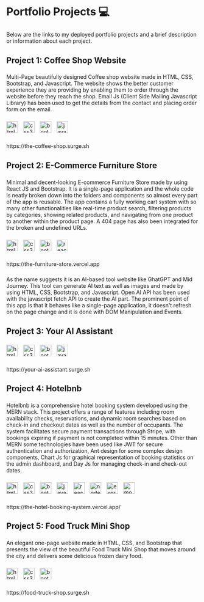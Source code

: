 <h1 align="left">Portfolio Projects 💻</h1>

###

<p align="left">Below are the links to my deployed portfolio projects and a brief description or information about each project.</p>

###

<h2 align="left">Project 1: Coffee Shop Website</h2>

###

<p align="left">Multi-Page beautifully designed Coffee shop website made in HTML, CSS, Bootstrap, and Javascript. The website shows the better customer experience they are providing by enabling them to order through the website before they reach the shop. Email Js (Client Side Mailing Javascript Library) has been used to get the details from the contact and placing order form on the email.</p>

###

<div align="left">
  <img src="https://cdn.jsdelivr.net/gh/devicons/devicon/icons/html5/html5-original.svg" height="30" alt="html5 logo"  />
  <img width="6" />
  <img src="https://cdn.jsdelivr.net/gh/devicons/devicon/icons/css3/css3-original.svg" height="30" alt="css3 logo"  />
  <img width="6" />
  <img src="https://skillicons.dev/icons?i=bootstrap" height="30" alt="bootstrap logo"  />
  <img width="6" />
  <img src="https://skillicons.dev/icons?i=js" height="30" alt="javascript logo"  />
</div>

###

<p align="left">https://the-coffee-shop.surge.sh</p>

###

<h2 align="left">Project 2: E-Commerce Furniture Store</h2>

###

<p align="left">Minimal and decent-looking E-commerce Furniture Store made by using React JS and Bootstrap. It is a single-page application and the whole code is neatly broken down into the folders and components so almost every part of the app is reusable. The app contains a fully working cart system with so many other functionalities like real-time product search, filtering products by categories, showing related products, and navigating from one product to another within the product page. A 404 page has also been integrated for the broken and undefined URLs.</p>

###

<div align="left">
  <img src="https://cdn.jsdelivr.net/gh/devicons/devicon/icons/html5/html5-original.svg" height="30" alt="html5 logo"  />
  <img width="6" />
  <img src="https://cdn.jsdelivr.net/gh/devicons/devicon/icons/css3/css3-original.svg" height="30" alt="css3 logo"  />
  <img width="6" />
  <img src="https://skillicons.dev/icons?i=bootstrap" height="30" alt="bootstrap logo"  />
  <img width="6" />
  <img src="https://skillicons.dev/icons?i=react" height="30" alt="react logo"  />
</div>

###

<p align="left">https://the-furniture-store.vercel.app</p>

###

<p align="left">As the name suggests it is an AI-based tool website like GhatGPT and Mid Journey. This tool can generate AI text as well as images and made by using HTML, CSS, Bootstrap, and Javascript. Open AI API has been used with the javascript fetch API to create the AI part. The prominent point of this app is that it behaves like a single-page application, it doesn't refresh on the page change and it is done with DOM Manipulation and Events.</p>

###

<h2 align="left">Project 3: Your AI Assistant</h2>

###

<div align="left">
  <img src="https://cdn.jsdelivr.net/gh/devicons/devicon/icons/html5/html5-original.svg" height="30" alt="html5 logo"  />
  <img width="6" />
  <img src="https://cdn.jsdelivr.net/gh/devicons/devicon/icons/css3/css3-original.svg" height="30" alt="css3 logo"  />
  <img width="6" />
  <img src="https://skillicons.dev/icons?i=bootstrap" height="30" alt="bootstrap logo"  />
  <img width="6" />
  <img src="https://skillicons.dev/icons?i=js" height="30" alt="javascript logo"  />
</div>

###

<p align="left">https://your-ai-assistant.surge.sh</p>

###

<h2 align="left">Project 4: Hotelbnb</h2>

###

<p align="left">Hotelbnb is a comprehensive hotel booking system developed using the MERN stack. This project offers a range of features including room availability checks, reservations, and dynamic room searches based on check-in and checkout dates as well as the number of occupants. The system facilitates secure payment transactions through Stripe, with bookings expiring if payment is not completed within 15 minutes. Other than MERN some technologies have been used like JWT for secure authentication and authorization, Ant design for some complex design components, Chart Js for graphical representation of booking statistics on the admin dashboard, and Day Js for managing check-in and check-out dates.</p>

###

<div align="left">
  <img src="https://cdn.jsdelivr.net/gh/devicons/devicon/icons/html5/html5-original.svg" height="30" alt="html5 logo"  />
  <img width="6" />
  <img src="https://cdn.jsdelivr.net/gh/devicons/devicon/icons/css3/css3-original.svg" height="30" alt="css3 logo"  />
  <img width="6" />
  <img src="https://skillicons.dev/icons?i=bootstrap" height="30" alt="bootstrap logo"  />
  <img width="6" />
  <img src="https://skillicons.dev/icons?i=js" height="30" alt="javascript logo"  />
  <img width="6" />
  <img src="https://skillicons.dev/icons?i=react" height="30" alt="react logo"  />
  <img width="6" />
  <img src="https://skillicons.dev/icons?i=nodejs" height="30" alt="nodejs logo"  />
  <img width="6" />
  <img src="https://skillicons.dev/icons?i=express" height="30" alt="express logo"  />
  <img width="6" />
  <img src="https://skillicons.dev/icons?i=mongodb" height="30" alt="mongodb logo"  />
</div>

###

<p align="left">https://the-hotel-booking-system.vercel.app/</p>

###

<h2 align="left">Project 5: Food Truck Mini Shop</h2>

###

<p align="left">An elegant one-page website made in HTML, CSS, and Bootstrap that presents the view of the beautiful Food Truck Mini Shop that moves around the city and delivers some delicious frozen dairy food.</p>

###

<div align="left">
  <img src="https://cdn.jsdelivr.net/gh/devicons/devicon/icons/html5/html5-original.svg" height="30" alt="html5 logo"  />
  <img width="6" />
  <img src="https://cdn.jsdelivr.net/gh/devicons/devicon/icons/css3/css3-original.svg" height="30" alt="css3 logo"  />
  <img width="6" />
  <img src="https://skillicons.dev/icons?i=bootstrap" height="30" alt="bootstrap logo"  />
</div>

###

<p align="left">https://food-truck-shop.surge.sh</p>

###